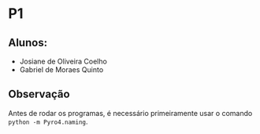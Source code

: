 # P1
## Alunos:
* Josiane de Oliveira Coelho
* Gabriel de Moraes Quinto
## Observação
Antes de rodar os programas, é necessário primeiramente usar o comando  `python -m Pyro4.naming`.